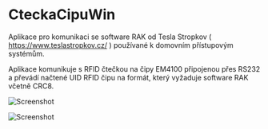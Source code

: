 # CteckaCipuWin

Aplikace pro komunikaci se software RAK od Tesla Stropkov ( https://www.teslastropkov.cz/ ) používané k domovním přístupovým systémům.

Aplikace komunikuje s RFID čtečkou na čipy EM4100 připojenou přes RS232 a převádí načtené UID RFID čipu na formát, který vyžaduje software RAK včetně CRC8.


![Screenshot](https://i.ibb.co/vsgh0d3/2023-05-17-09-59-24-te-ka-ip.png)


![Screenshot](https://s12.gifyu.com/images/rak.gif)
